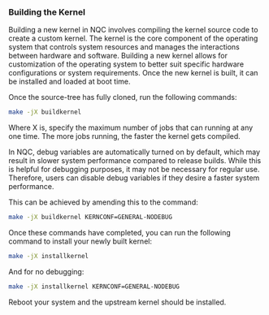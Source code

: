 ### Building the Kernel

Building a new kernel in NQC involves compiling the kernel source code to create a custom kernel. The kernel is the core component of the operating system that controls system resources and manages the interactions between hardware and software. Building a new kernel allows for customization of the operating system to better suit specific hardware configurations or system requirements. Once the new kernel is built, it can be installed and loaded at boot time.

Once the source-tree has fully cloned, run the following commands:

```sh
make -jX buildkernel
```

Where X is, specify the maximum number of jobs that can running at any one time. The more jobs running, the faster the kernel gets compiled.

In NQC, debug variables are automatically turned on by default, which may result in slower system performance compared to release builds. While this is helpful for debugging purposes, it may not be necessary for regular use. Therefore, users can disable debug variables if they desire a faster system performance.

This can be achieved by amending this to the command:

```sh
make -jX buildkernel KERNCONF=GENERAL-NODEBUG
```

Once these commands have completed, you can run the following command to install your newly built kernel:

```sh
make -jX installkernel
```

And for no debugging:

```sh
make -jX installkernel KERNCONF=GENERAL-NODEBUG
```

Reboot your system and the upstream kernel should be installed.